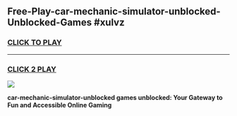 
## Free-Play-car-mechanic-simulator-unblocked-Unblocked-Games #xulvz
<h3>
<a href="https://news.freeplayer.one?title=car-mechanic-simulator-unblocked&ref=8M">CLICK TO PLAY</a></h3>
<hr>

<h3>
<a href="https://news.freeplayer.one?title=car-mechanic-simulator-unblocked&ref=8M">CLICK 2 PLAY</a>
  
</h3>

<a href="https://news.freeplayer.one?title=car-mechanic-simulator-unblocked&ref=8M"><img src="https://clearcache.store/games.png"></a>


**car-mechanic-simulator-unblocked games unblocked: Your Gateway to Fun and Accessible Online Gaming**
